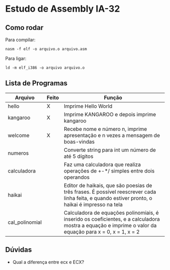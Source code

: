 # Estudo de Assembly IA-32

## Como rodar

Para compilar:
```
nasm -f elf -o arquivo.o arquivo.asm
```

Para ligar:
```
ld -m elf_i386 -o arquivo arquivo.o
```

## Lista de Programas 

|Arquivo|Feito|Função|
|-------|-----|------|
|hello|X|Imprime Hello World|
|kangaroo|X|Imprime KANGAROO e depois imprime kangaroo|
|welcome|X|Recebe nome e número n, imprime apresentação e n vezes a mensagem de boas-vindas|
|numeros||Converte string para int um número de até 5 dígitos|
|calculadora||Faz uma calculadora que realiza operações de +-*/ simples entre dois operandos|
|haikai||Editor de haikais, que são poesias de três frases. É possível reescrever cada linha feita, e quando estiver pronto, o haikai é impresso na tela|
|cal_polinomial||Calculadora de equações polinomiais, é inserido os coeficientes, e a calculadora mostra a equação e imprime o valor da equação para x = 0, x = 1, x = 2|

## Dúvidas

- Qual a diferença entre ecx e ECX?